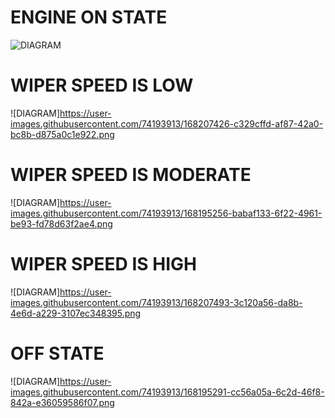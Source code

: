  # ENGINE ON STATE
 
![DIAGRAM](https://user-images.githubusercontent.com/74193913/168195223-4ffe543a-e10e-4558-8f71-7fb72f42b8bf.png)
# WIPER SPEED IS LOW
![DIAGRAM]https://user-images.githubusercontent.com/74193913/168207426-c329cffd-af87-42a0-bc8b-d875a0c1e922.png
# WIPER SPEED IS MODERATE
![DIAGRAM]https://user-images.githubusercontent.com/74193913/168195256-babaf133-6f22-4961-be93-fd78d63f2ae4.png
# WIPER SPEED IS HIGH
![DIAGRAM]https://user-images.githubusercontent.com/74193913/168207493-3c120a56-da8b-4e6d-a229-3107ec348395.png
# OFF STATE
![DIAGRAM]https://user-images.githubusercontent.com/74193913/168195291-cc56a05a-6c2d-46f8-842a-e36059586f07.png

